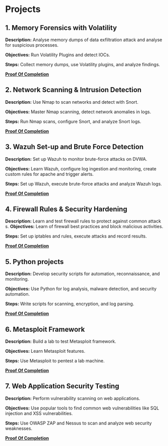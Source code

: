 # Projects

## 1. **Memory Forensics with Volatility**
**Description:** Analyse memory dumps of data exfiltration attack and analyse for suspicious processes.

**Objectives:** Run Volatility Plugins and detect IOCs.

**Steps:** Collect memory dumps, use Volatility plugins, and analyze findings.

**[Proof Of Completion](image/sp2.png)**

## 2. **Network Scanning & Intrusion Detection**
**Description:** Use Nmap to scan networks and detect with Snort.

**Objectives:** Master Nmap scanning, detect network anomalies in logs.

**Steps:** Run Nmap scans, configure Snort, and analyze Snort logs.

**[Proof Of Completion](image/sp2.png)**

## 3. **Wazuh Set-up and Brute Force Detection**

**Description:** Set up Wazuh to monitor brute-force attacks on DVWA.

**Objectives:** Learn Wazuh, configure log ingestion and monitoring, create custom rules for apache and trigger alerts.

**Steps:** Set up Wazuh, execute brute-force attacks and analyze Wazuh logs.

**[Proof Of Completion](image/sp2.png)**

## 4. **Firewall Rules & Security Hardening**

**Description:** Learn and test firewall rules to protect against common attack
s.
**Objectives:** Learn of firewall best practices and block malicious activities.

**Steps:** Set up iptables and rules, execute attacks and record results.

**[Proof Of Completion](image/sp2.png)**

## 5. **Python projects**

**Description:** Develop security scripts for automation, reconnaissance, and monitoring.

**Objectives:** Use Python for log analysis, malware detection, and security automation.

**Steps:** Write scripts for scanning, encryption, and log parsing.

**[Proof Of Completion](image/sp2.png)**

## 6. **Metasploit Framework**

**Description:** Build a lab to test Metasploit framework.

**Objectives:** Learn Metasploit features.

**Steps:** Use Metasploit to pentest a lab machine.

**[Proof Of Completion](image/sp2.png)**

## 7. **Web Application Security Testing**

**Description:** Perform vulnerability scanning on web applications.

**Objectives:** Use popular tools to find common web vulnerabilities like SQL injection and XSS vulnerabilities.

**Steps:** Use OWASP ZAP and Nessus to scan and analyze web security weaknesses.

**[Proof Of Completion](image/sp2.png)**
